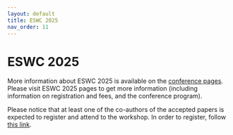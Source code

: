 ```yaml
---
layout: default
title: ESWC 2025
nav_order: 11
---
```


# ESWC 2025
More information about ESWC 2025 is available on the [conference pages](https://2025.eswc-conferences.org). Please visit ESWC 2025 pages to get more information (including information on registration and fees, and the conference program).

Please notice that at least one of the co-authors of the accepted papers is expected to register and attend to the workshop. In order to register, follow [this link](https://2025.eswc-conferences.org/registration/). 
